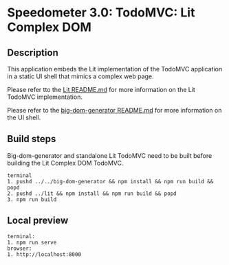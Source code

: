 # Speedometer 3.0: TodoMVC: Lit Complex DOM

## Description

This application embeds the Lit implementation of the TodoMVC application in a static UI shell that mimics a complex web page.

Please refer tto the [Lit README.md](../lit/README.md) for more information on the Lit TodoMVC implementation.

Please refer to the [big-dom-generator README.md](../../big-dom-generator/README.md) for more information on the UI shell.

## Build steps

Big-dom-generator and standalone Lit TodoMVC need to be built before building the Lit Complex DOM TodoMVC.

```
terminal
1. pushd ../../big-dom-generator && npm install && npm run build && popd
2. pushd ../lit && npm install && npm run build && popd
3. npm run build
```

## Local preview

```
terminal:
1. npm run serve
browser:
1. http://localhost:8000
```

